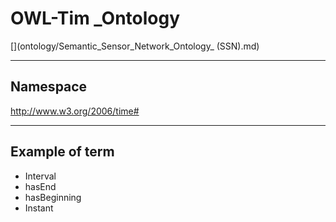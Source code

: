 # OWL-Tim _Ontology

[](ontology/Semantic_Sensor_Network_Ontology_ (SSN).md)

---
## Namespace

http://www.w3.org/2006/time#

---

## Example of term

- Interval
- hasEnd
- hasBeginning
- Instant